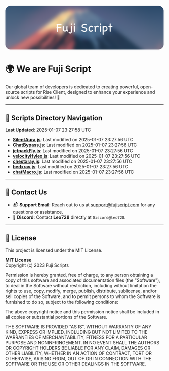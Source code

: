 ![Banner](.github/b.webp)

# 🌍 **We are Fuji Script**

Our global team of developers is dedicated to creating powerful, open-source scripts for Rise Client, designed to enhance your experience and unlock new possibilities! 🌟

---
<!-- SCRIPTS_NAVIGATION_START -->
## 📂 **Scripts Directory Navigation**

**Last Updated**: 2025-01-07 23:27:58 UTC

- **[SilentAura.js](scripts/SilentAura.js)**: Last modified on 2025-01-07 23:27:56 UTC
- **[ChatBypass.js](scripts/ChatBypass.js)**: Last modified on 2025-01-07 23:27:56 UTC
- **[jetpackFly.js](scripts/jetpackFly.js)**: Last modified on 2025-01-07 23:27:56 UTC
- **[velocityHylex.js](scripts/velocityHylex.js)**: Last modified on 2025-01-07 23:27:56 UTC
- **[chestxray.js](scripts/chestxray.js)**: Last modified on 2025-01-07 23:27:56 UTC
- **[bedxray.js](scripts/bedxray.js)**: Last modified on 2025-01-07 23:27:56 UTC
- **[chatMacro.js](scripts/chatMacro.js)**: Last modified on 2025-01-07 23:27:56 UTC

<!-- SCRIPTS_NAVIGATION_END -->

---

## 💬 **Contact Us**  
- 📬 **Support Email**: Reach out to us at [support@fujiscript.com](mailto:support@fujiscript.com) for any questions or assistance.  
- 💬 **Discord**: Contact **Leo728** directly at `Discord@leo728`.

---

## 📜 **License**

This project is licensed under the MIT License.  

**MIT License**  
Copyright (c) 2023 Fuji Scripts  

Permission is hereby granted, free of charge, to any person obtaining a copy of this software and associated documentation files (the "Software"), to deal in the Software without restriction, including without limitation the rights to use, copy, modify, merge, publish, distribute, sublicense, and/or sell copies of the Software, and to permit persons to whom the Software is furnished to do so, subject to the following conditions:  

The above copyright notice and this permission notice shall be included in all copies or substantial portions of the Software.  

THE SOFTWARE IS PROVIDED "AS IS", WITHOUT WARRANTY OF ANY KIND, EXPRESS OR IMPLIED, INCLUDING BUT NOT LIMITED TO THE WARRANTIES OF MERCHANTABILITY, FITNESS FOR A PARTICULAR PURPOSE AND NONINFRINGEMENT. IN NO EVENT SHALL THE AUTHORS OR COPYRIGHT HOLDERS BE LIABLE FOR ANY CLAIM, DAMAGES OR OTHER LIABILITY, WHETHER IN AN ACTION OF CONTRACT, TORT OR OTHERWISE, ARISING FROM, OUT OF OR IN CONNECTION WITH THE SOFTWARE OR THE USE OR OTHER DEALINGS IN THE SOFTWARE.  
